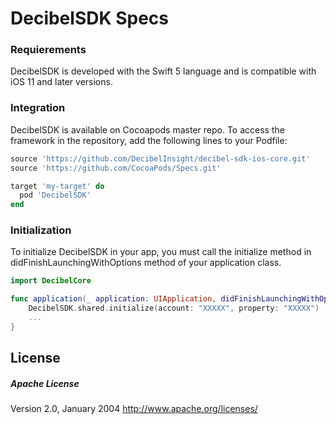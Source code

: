 # DecibelSDK Specs

### Requierements

DecibelSDK is developed with the Swift 5 language and is compatible with iOS 11 and later versions.

### Integration

DecibelSDK is available on Cocoapods master repo.
To access the framework in the repository, add the following lines to your Podfile:

```Ruby
source 'https://github.com/DecibelInsight/decibel-sdk-ios-core.git'
source 'https://github.com/CocoaPods/Specs.git'

target 'my-target' do
  pod 'DecibelSDK'
end
```
### Initialization

To initialize DecibelSDK in your app, you must call the initialize method in didFinishLaunchingWithOptions method of your application class.

```Swift
import DecibelCore

func application(_ application: UIApplication, didFinishLaunchingWithOptions launchOptions: [UIApplication.LaunchOptionsKey: Any]?) -> Bool {
    DecibelSDK.shared.initialize(account: "XXXXX", property: "XXXXX")
    ...
}
```

License
----

##### Apache License
Version 2.0, January 2004
http://www.apache.org/licenses/
